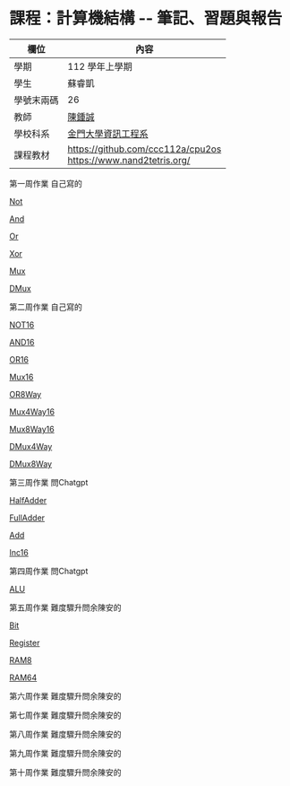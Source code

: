 # 課程：計算機結構 -- 筆記、習題與報告

欄位 | 內容
-----|--------
學期 | 112 學年上學期
學生 |  蘇睿凱
學號末兩碼 | 26
教師 | [陳鍾誠](https://www.nqu.edu.tw/educsie/index.php?act=blog&code=list&ids=4)
學校科系 | [金門大學資訊工程系](https://www.nqu.edu.tw/educsie/index.php)
課程教材 | https://github.com/ccc112a/cpu2os <BR/> https://www.nand2tetris.org/

第一周作業 自己寫的

[Not](https://github.com/suguang1234/_co/blob/master/01/Not.hdl)

[And](https://github.com/suguang1234/_co/blob/master/01/And.hdl)

[Or](https://github.com/suguang1234/_co/blob/master/01/Or.hdl)

[Xor](https://github.com/suguang1234/_co/blob/master/01/Xor.hdl)

[Mux](https://github.com/suguang1234/_co/blob/master/01/Mux.hdl)

[DMux](https://github.com/suguang1234/_co/blob/master/01/DMux.hdl)

第二周作業 自己寫的

[NOT16](https://github.com/suguang1234/_co/blob/master/01/Not16.hdl)

[AND16](https://github.com/suguang1234/_co/blob/master/01/And16.hdl)

[OR16](https://github.com/suguang1234/_co/blob/master/01/Or16.hdl)

[Mux16](https://github.com/suguang1234/_co/blob/master/01/Mux16.hdl)

[OR8Way](https://github.com/suguang1234/_co/blob/master/01/Or8Way.hdl)

[Mux4Way16](https://github.com/suguang1234/_co/blob/master/01/Mux4Way16.hdl)

[Mux8Way16](https://github.com/suguang1234/_co/blob/master/01/Mux8Way16.hdl)

[DMux4Way](https://github.com/suguang1234/_co/blob/master/01/DMux4Way.hdl)

[DMux8Way](https://github.com/suguang1234/_co/blob/master/01/DMux8Way.hdl)

第三周作業 問Chatgpt

[HalfAdder](https://github.com/suguang1234/_co/blob/master/02/HalfAdder.hdl)

[FullAdder](https://github.com/suguang1234/_co/blob/master/02/FullAdder.hdl)

[Add](https://github.com/suguang1234/_co/blob/master/02/Add16.hdl)

[Inc16](https://github.com/suguang1234/_co/blob/master/02/Inc16.hdl)

第四周作業 問Chatgpt

[ALU](https://github.com/suguang1234/_co/blob/master/02/ALU.hdl)

第五周作業 難度驟升問余陳安的

[Bit](https://github.com/suguang1234/_co/blob/master/03/a/Bit.hdl)

[Register](https://github.com/suguang1234/_co/blob/master/03/a/Register.hdl)

[RAM8](https://github.com/tonytomtody/_co/blob/master/03/a/RAM8.hdl)

[RAM64](https://github.com/tonytomtody/_co/blob/master/03/a/RAM64.hdl)

第六周作業 難度驟升問余陳安的

第七周作業 難度驟升問余陳安的

第八周作業 難度驟升問余陳安的

第九周作業 難度驟升問余陳安的

第十周作業 難度驟升問余陳安的
